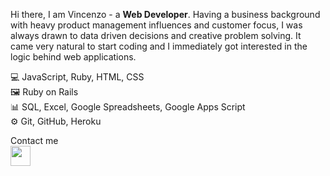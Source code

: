 Hi there, I am Vincenzo - a **Web Developer**. Having a business background with heavy product management influences and customer focus, I was always drawn to data driven decisions and creative problem solving. It came very natural to start coding and I immediately got interested in the logic behind web applications.

💻 JavaScript, Ruby, HTML, CSS<br>
🖼 Ruby on Rails<br>
📊 SQL, Excel, Google Spreadsheets, Google Apps Script<br>
⚙️ Git, GitHub, Heroku<br>

Contact me<br>
<a href="https://www.linkedin.com/in/galantevincenzo/" target="_blank" ><img src="https://upload.wikimedia.org/wikipedia/commons/c/ca/LinkedIn_logo_initials.png" width=32 height=32></a>

